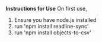 **Instructions for Use**
On first use,
1. Ensure you have node.js installed
2. run 'npm install readline-sync'
3. run 'npm install objects-to-csv'
